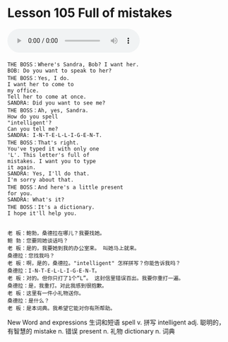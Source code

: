 # Lesson 105 Full of mistakes

​<audio id="audio" controls="" loop="loop">
    <source id="mp3" src="https://online1.tingclass.net/lesson/shi0529/0000/16/105.mp3"> 
</audio>

```
THE BOSS：Where's Sandra, Bob? I want her.
BOB: Do you want to speak to her?
THE BOSS：Yes, I do.
I want her to come to
my office.
Tell her to come at once.
SANDRA: Did you want to see me?
THE BOSS：Ah, yes, Sandra.
How do you spell
"intelligent'?
Can you tell me?
SANDRA: I-N-T-E-L-L-I-G-E-N-T.
THE BOSS：That's right.
You've typed it with only one
'L'. This letter's full of
mistakes. I want you to type
it again.
SANDRA: Yes, I'll do that.
I'm sorry about that.
THE BOSS：And here's a little present
for you.
SANDRA: What's it?
THE BOSS：It's a dictionary.
I hope it'll help you.


老 板：鲍勃，桑德拉在哪儿？我要找她。
鲍 勃：您要同她谈话吗？
老 板：是的，我要她到我的办公室来。 叫她马上就来。
桑德拉：您找我吗？
老 板：啊，是的，桑德拉。"intelligent" 怎样拼写？你能告诉我吗？
桑德拉：I-N-T-E-L-L-I-G-E-N-T。
老 板：对的。但你只打了1个“L”。 这封信里错误百出。我要你重打一遍。
桑德拉：是，我重打。对此我感到很抱歉。
老 板：这里有一件小礼物送你。
桑德拉：是什么？
老 板：是本词典。我希望它能对你有所帮助。
```

New Word and expressions 生词和短语
spell
v. 拼写
intelligent
adj. 聪明的，有智慧的
mistake
n. 错误
present
n. 礼物
dictionary
n. 词典



